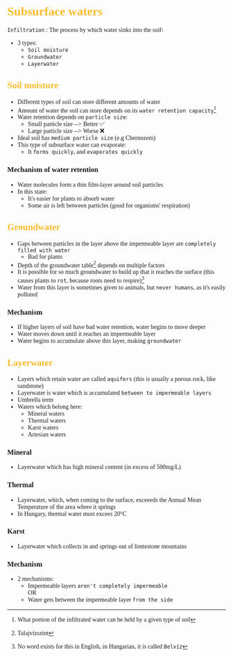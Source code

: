 <span style="font-family:'cascadia code'">

# <span style="color:#fabd2f">Subsurface waters
`Infiltration` : The process by which water sinks into the soil\
- 3 types:
    - `Soil moisture`
    - `Groundwater`
    - `Layerwater`

## <span style="color:#fabd2f"> Soil moisture
- Different types of soil can store different amounts of water
- Amount of water the soil can store depends on its `water retention capacity`[^1]
- Water retention depends on `particle size`:
    - Small particle size --> Better ✅
    - Large particle size --> Worse ❌
- Ideal soil has `medium particle size` (e.g Chernozem)
- This type of subsurface water can evaporate:
    - It `forms quickly`, and `evaporates quickly`
### Mechanism of water retention
- Water molecules form a thin film-layer around soil particles
- In this state:
    - It's easier for plants to absorb water
    - Some air is left between particles (good for organisms' respiration)


[^1]: What portion of the infiltrated water can be held by a given type of soil

## <span style="color:#fabd2f"> Groundwater
- Gaps between particles in the layer above the impermeable layer are `completely filled with water`
    - Bad for plants
- Depth of the groundwater table[^2] depends on multiple factors
- It is possible for so much groundwater to build up that it reaches the surface (this causes plants to `rot`, because roots need to respire)[^3]
- Water from this layer is sometimes given to animals, but `never humans`, as it's easily polluted
### Mechanism
- If higher layers of soil have bad water retention, water begins to move deeper
- Water moves down until it reaches an impermeable layer
- Water begins to accumulate above this layer, making `groundwater`
[^2]: Talajvízszint
[^3]: No word exists for this in English, in Hungarian, it is called `Belvíz`


## <span style="color:#fabd2f"> Layerwater
- Layers which retain water are called `aquifers` (this is usually a porous rock, like sandstone)
- Layerwater is water which is accumulated `between to impermeable layers`
- Umbrella term
- Waters which belong here:
    - Mineral waters
    - Thermal waters
    - Karst waters
    - Artesian waters
### Mineral
- Layerwater which has high mineral content (in excess of 500mg/L)
### Thermal
- Layerwater, which, when coming to the surface, exceeeds the Annual Mean Temperature of the area where it springs
- In Hungary, thermal water must excees 20°C
### Karst
- Layerwater which collects in and springs out of limtestone mountains
### Mechanism
- 2 mechanisms:
    - Impermeable layers `aren't completely impermeable`\
     OR
    - Water gets between the impermeable layer `from the side`

